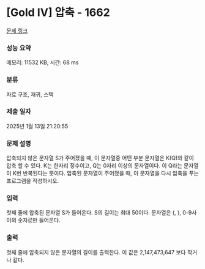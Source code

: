 # [Gold IV] 압축 - 1662 

[문제 링크](https://www.acmicpc.net/problem/1662) 

### 성능 요약

메모리: 11532 KB, 시간: 68 ms

### 분류

자료 구조, 재귀, 스택

### 제출 일자

2025년 1월 13일 21:20:55

### 문제 설명

<p>압축되지 않은 문자열 S가 주어졌을 때, 이 문자열중 어떤 부분 문자열은 K(Q)와 같이 압축 할 수 있다. K는 한자리 정수이고, Q는 0자리 이상의 문자열이다. 이 Q라는 문자열이 K번 반복된다는 뜻이다. 압축된 문자열이 주어졌을 때, 이 문자열을 다시 압축을 푸는 프로그램을 작성하시오.</p>

### 입력 

 <p>첫째 줄에 압축된 문자열 S가 들어온다. S의 길이는 최대 50이다. 문자열은 (, ), 0-9사이의 숫자로만 들어온다.</p>

### 출력 

 <p>첫째 줄에 압축되지 않은 문자열의 길이를 출력한다. 이 값은 2,147,473,647 보다 작거나 같다.</p>

